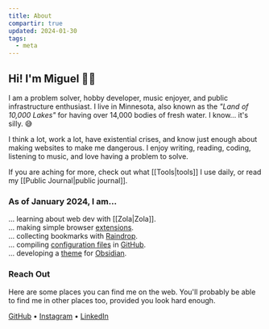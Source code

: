 ```yaml
---
title: About
compartir: true
updated: 2024-01-30
tags:
  - meta
---
```


## Hi! I'm Miguel 👋🏼

I am a problem solver, hobby developer, music enjoyer, and public infrastructure enthusiast. I live in Minnesota, also known as the _"Land of 10,000 Lakes"_ for having over 14,000 bodies of fresh water. I know… it's silly. 😅

I think a lot, work a lot, have existential crises, and know just enough about making websites to make me dangerous. I enjoy writing, reading, coding, listening to music, and love having a problem to solve.

If you are aching for more, check out what [[Tools|tools]] I use daily, or read my [[Public Journal|public journal]].

### As of January 2024, I am…

… learning about web dev with [[Zola|Zola]].  
… making simple browser [extensions](https://addons.mozilla.org/en-US/firefox/user/17772574/).  
… collecting bookmarks with [Raindrop](https://raindrop.io/SemanticData).  
… compiling [configuration files](https://github.com/semanticdata/dotfiles) in [GitHub](https://github.com/).  
… developing a [theme](https://github.com/semanticdata/obsidian-sample-theme) for [Obsidian](https://obsidian.md/).

### Reach Out

Here are some places you can find me on the web. You'll probably be able to find me in other places too, provided you look hard enough.

[GitHub](https://github.com/semanticdata/) • [Instagram](https://instagram.com/miguelapv) • [LinkedIn](https://www.linkedin.com/in/miguelpimentel29/)
